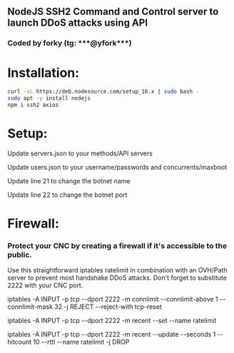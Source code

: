 <h2>NodeJS SSH2 Command and Control server to launch DDoS attacks using API</h2>

<h3>Coded by forky (tg: ***@yfork***)</h3>


<h1>Installation:</h1>

```sh
curl -sL https://deb.nodesource.com/setup_16.x | sudo bash -
sudo apt -y install nodejs
npm i ssh2 axios
```

<h1>Setup:</h1>

<p>Update servers.json to your methods/API servers</p>
<p>Update users.json to your username/passwords and concurrents/maxboot</p>
<p>Update line 21 to change the botnet name</p>
<p>Update line 22 to change the botnet port</p>



<h1>Firewall:</h1>

<h3>Protect your CNC by creating a firewall if it's accessible to the public.</h3>
<p>Use this straightforward iptables ratelimit in combination with an OVH/Path server to prevent most handshake DDoS attacks. Don't forget to substitute 2222 with your CNC port.</p>


iptables -A INPUT -p tcp --dport 2222 -m connlimit --connlimit-above 1 --connlimit-mask 32 -j REJECT --reject-with tcp-reset

iptables -A INPUT -p tcp --dport 2222 -m recent --set --name ratelimit

iptables -A INPUT -p tcp --dport 2222 -m recent --update --seconds 1 --hitcount 10 --rttl --name ratelimit -j DROP
